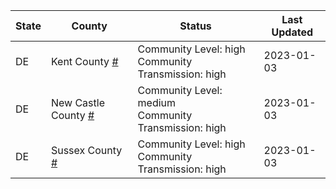 State | County | Status | Last Updated
--- | --- | --- | --- 
DE | Kent County <a href="#kent_county">#</a> | <a name="kent_county"></a>Community Level: high<br/>Community Transmission: high | 2023-01-03
DE | New Castle County <a href="#new_castle_county">#</a> | <a name="new_castle_county"></a>Community Level: medium<br/>Community Transmission: high | 2023-01-03
DE | Sussex County <a href="#sussex_county">#</a> | <a name="sussex_county"></a>Community Level: high<br/>Community Transmission: high | 2023-01-03
